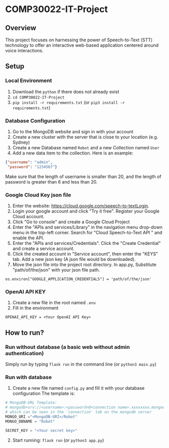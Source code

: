 # COMP30022-IT-Project
## Overview
This project focuses on harnessing the power of Speech-to-Text (STT) technology to offer an interactive web-based application centered around voice interactions.

## Setup

### Local Environment
1. Download the `python` if there does not already exist
2. `cd COMP30022-IT-Project`
3. `pip install -r requirements.txt` (or `pip3 install -r requirements.txt`)

### Database Configuration
1. Go to the MongoDB website and sign in with your account
2. Create a new cluster with the server that is close to your location (e.g. Sydney)
3. Create a new Database named `Robot` and a new Collection named `User`
4. Add a new data item to the collection. Here is an example: 
```json
{"username": "admin", 
 "password": "1234567"}
```
Make sure that the length of username is smaller than 20, and the length of password is greater than 6 and less than 20.

### Google Cloud Key json file
1. Enter the website: https://cloud.google.com/speech-to-textLogin. 
2. Login your google account and click "Try it free". Register your Google Cloud account.
3. Click "Go to console" and create a Google Cloud Project 
4. Enter the "APIs and services/Library" in the navigation menu drop-down menu in the top-left corner. Search for "Cloud Speech-to-Text API " and enable the API.
5. Enter the "APIs and services/Credentials". Click the "Create Credential" and create a service account.
6. Click the created account in "Service account", then enter the "KEYS" tab. Add a new json key (A json file would be downloaded).
7. Move the json file into the project root directory. In app.py, Substitute "path/of/the/json" with your json file path.
```angular2html
os.environ["GOOGLE_APPLICATION_CREDENTIALS"] = 'path/of/the/json'
```

### OpenAI API KEY
1. Create a new file in the root named `.env`
2. Fill in the environment
```
OPENAI_API_KEY = <Your OpenAI API Key>
```

## How to run?

### Run without database (a basic web without admin authentication)
Simply run by typing `flask run` in the command line (or `python3 main.py`)

### Run with database 
1. Create a new file named `config.py` and fill it with your database configuration
The template is: 
```python
# MongoDB-URL Template: 
# mongodb+srv://<username>:<password>@<connection name>.xxxxxxxx.mongodb.net
# which can be seen in the 'connection' tab on the mongodb server
MONGO_URI ="<MongoDB-URI>/Robot"
MONGO_DBNAME = "Robot"

SECRET_KEY = "<Your secret key>"  
```
2. Start running: `flask run` (or `python3 app.py`)  

